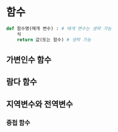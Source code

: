# 함수
```python
def 함수명(매개 변수) : # 매개 변수는 생략 가능
    식
    return 값(또는 함수) # 생략 가능
```

## 가변인수 함수

## 람다 함수

## 지역변수와 전역변수

### 중첩 함수
